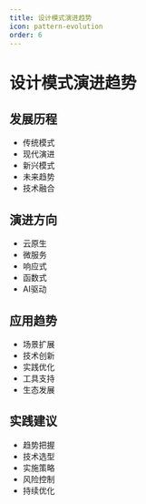 ```yaml
---
title: 设计模式演进趋势
icon: pattern-evolution
order: 6
---
```


# 设计模式演进趋势

## 发展历程
- 传统模式
- 现代演进
- 新兴模式
- 未来趋势
- 技术融合

## 演进方向
- 云原生
- 微服务
- 响应式
- 函数式
- AI驱动

## 应用趋势
- 场景扩展
- 技术创新
- 实践优化
- 工具支持
- 生态发展

## 实践建议
- 趋势把握
- 技术选型
- 实施策略
- 风险控制
- 持续优化
